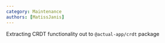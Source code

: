 ```yaml
---
category: Maintenance
authors: [MatissJanis]
---
```


Extracting CRDT functionality out to `@actual-app/crdt` package
